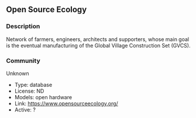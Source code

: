 ## Open Source Ecology

### Description

Network of farmers, engineers, architects and supporters, whose main goal is the eventual manufacturing of the Global
Village Construction Set (GVCS).

### Community

Unknown

- Type: database
- License: ND
- Models: open hardware
- Link: https://www.opensourceecology.org/
- Active: ?
